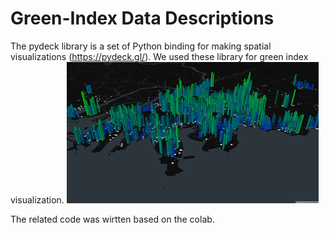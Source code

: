 # Green-Index Data Descriptions
   
The pydeck library is a set of Python binding for making spatial visualizations (https://pydeck.gl/). We used these library for green index visualization.
<img src = "/image/green_index.png" width = "80%">
   
The related code was wirtten based on the colab.
